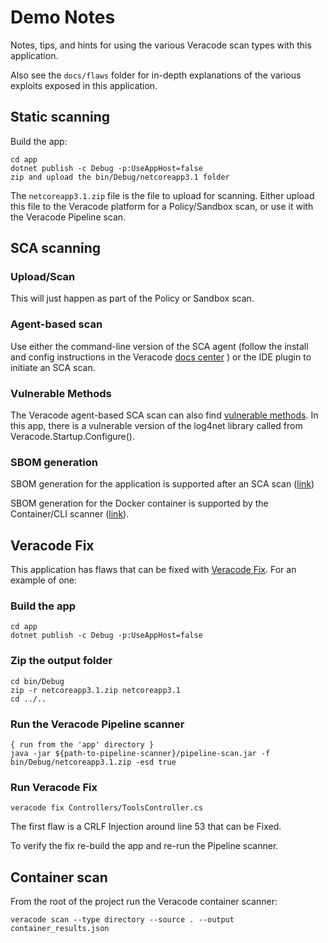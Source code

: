 # Demo Notes

Notes, tips, and hints for using the various Veracode scan types with this application.

Also see the `docs/flaws` folder for in-depth explanations of the various exploits exposed in this application.

## Static scanning

Build the app:

	cd app
	dotnet publish -c Debug -p:UseAppHost=false
	zip and upload the bin/Debug/netcoreapp3.1 folder

The `netcoreapp3.1.zip` file is the file to upload for scanning.  Either upload this file to the Veracode platform for a Policy/Sandbox scan, or use it with the Veracode Pipeline scan.

## SCA scanning

### Upload/Scan

This will just happen as part of the Policy or Sandbox scan.

### Agent-based scan

Use either the command-line version of the SCA agent (follow the install and config instructions in the Veracode [docs center](https://docs.veracode.com/r/c_sc_what_is) ) or the IDE plugin to initiate an SCA scan.

### Vulnerable Methods

The Veracode agent-based SCA scan can also find [vulnerable methods](https://docs.veracode.com/r/Finding_and_Fixing_Vulnerabilities#fixing-vulnerable-methods).  In this app, there is a vulnerable version of the log4net library called from Veracode.Startup.Configure().

### SBOM generation

SBOM generation for the application is supported after an SCA scan ([link](https://docs.veracode.com/r/Generating_a_Software_Bill_of_Materials_SBOM_for_Upload_Scans)) 

SBOM generation for the Docker container is supported by the Container/CLI scanner ([link](https://docs.veracode.com/r/veracode_sbom)).

## Veracode Fix

This application has flaws that can be fixed with [Veracode Fix](https://docs.veracode.com/r/veracode_fix).  For an example of one:

### Build the app

	cd app
	dotnet publish -c Debug -p:UseAppHost=false
	
### Zip the output folder

	cd bin/Debug
	zip -r netcoreapp3.1.zip netcoreapp3.1
	cd ../..

### Run the Veracode Pipeline scanner

	{ run from the 'app' directory }
	java -jar ${path-to-pipeline-scanner}/pipeline-scan.jar -f bin/Debug/netcoreapp3.1.zip -esd true 

### Run Veracode Fix

	veracode fix Controllers/ToolsController.cs
	
The first flaw is a CRLF Injection around line 53 that can be Fixed.

To verify the fix re-build the app and re-run the Pipeline scanner. 

## Container scan

From the root of the project run the Veracode container scanner:

	veracode scan --type directory --source . --output container_results.json	